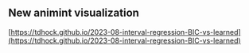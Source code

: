 ## New animint visualization
[https://tdhock.github.io/2023-08-interval-regression-BIC-vs-learned](https://tdhock.github.io/2023-08-interval-regression-BIC-vs-learned)

